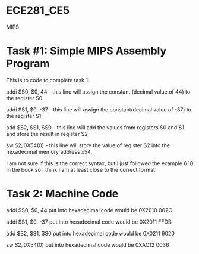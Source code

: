 ECE281_CE5
==========

MIPS

# Task #1: Simple MIPS Assembly Program

This is to code to complete task 1:
  
  addi $S0, $0, 44 - this line will assign the constant (decimal value of 44) to the register S0
  
  addi $S1, $0, -37 - this line will assign the constant(decimal value of -37) to the register S1
  
  add $S2, $S1, $S0 - this line will add the values from registers S0 and S1 and store the result in register S2
  
  sw $S2, 0X54($0) - this line will store the value of register S2 into the hexadecimal memory address x54.
  
I am not sure if this is the correct syntax, but I just followed the example 6.10 in the book so I think I am at least close to the 
correct format.

# Task 2: Machine Code

  addi $S0, $0, 44 put into hexadecimal code would be 0X2010 002C
  
  addi $S1, $0, -37 put into hexadecimal code would be 0X2011 FFDB
  
  add $S2, $S1, $S0 put into hexadecimal code would be 0X0211 9020
  
  sw $S2, 0X54($0) put into hexadecimal code would be 0XAC12 0036

